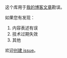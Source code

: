 这个库用于[我的博客文章](https://blog.zfanw.com/)勘误。

如果您有发现：

1. 内容表述有误
2. 技术过期失效
3. 其他

欢迎[创建 issue](https://github.com/chenxsan/report/issues/new)。
